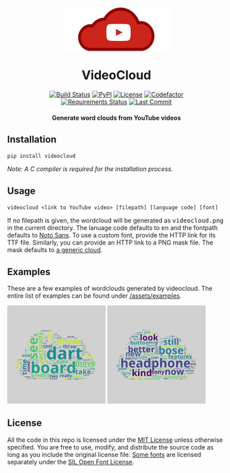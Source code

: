 <p align="center">
    <img alt="logo" src="assets/logos/red-border.png" width="250px" align="center">
    <h1 align="center">VideoCloud</h1>
    <p align="center">
      <a href="https://travis-ci.org/paramt/videocloud"><img alt="Build Status" src="https://travis-ci.org/paramt/videocloud.svg?branch=master"></a>
      <a href="https://pypi.org/project/VideoCloud"><img alt="PyPI" src="https://img.shields.io/pypi/v/videocloud.svg"></a>
      <a href="LICENSE"><img alt="License" src="https://img.shields.io/github/license/paramt/videocloud.svg?"></a>
      <a href="https://www.codefactor.io/repository/github/paramt/videocloud"><img alt="Codefactor" src="https://www.codefactor.io/repository/github/paramt/videocloud/badge"></a>
      <br>
      <a href="https://requires.io/github/paramt/videocloud/requirements/?branch=master"><img src="https://requires.io/github/paramt/videocloud/requirements.svg?branch=master" alt="Requirements Status"/></a>
      <a href="https://github.com/paramt/videocloud/commits/"><img alt="Last Commit" src="https://img.shields.io/github/last-commit/paramt/videocloud.svg"></a>
    </p>
    <h4 align="center">Generate word clouds from YouTube videos</h4>
</p>

## Installation

```
pip install videocloud
```

*Note: A C compiler is required for the installation process.*

## Usage

```
videocloud <link to YouTube video> [filepath] [language code] [font]
```

If no filepath is given, the wordcloud will be generated as <kbd>videocloud.png</kbd> in the current directory.
The lanuage code defaults to <kbd>en</kbd> and the fontpath defaults to [Noto Sans](assets/fonts/NotoSans).
To use a custom font, provide the HTTP link for its TTF file. Similarly, you can provide an HTTP link to a PNG mask file.
The mask defaults to [a generic cloud](https://github.com/paramt/videocloud/blob/v2.5/assets/masks/cloud.png).

## Examples

These are a few examples of wordclouds generated by videocloud. The entire list of examples can be found under [/assets/examples](assets/examples).

<img alt="Example 1" src="assets/examples/MHTizZ_XcUM.png" width="45%"> <img alt="Example 2" src="assets/examples/YPln3JP_gKs.png" width="45%">

## License

All the code in this repo is licensed under the [MIT License](LICENSE) unless otherwise specified. You are free to use, modify, and distribute the source code as long as you include the original license file. [Some fonts](assets/fonts) are licensed separately under the [SIL Open Font License](https://github.com/paramt/videocloud/blob/master/assets/fonts/NotoSans/SIL%20Open%20Font%20License.txt).

